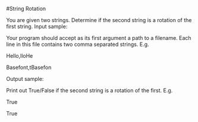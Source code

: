 #String Rotation

 You are given two strings. Determine if the second string is a rotation of the first string.
Input sample:

Your program should accept as its first argument a path to a filename. Each line in this file contains two comma separated strings. E.g.

Hello,lloHe

Basefont,tBasefon

Output sample:

Print out True/False if the second string is a rotation of the first. E.g.

True

True
